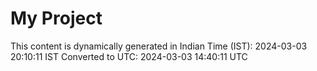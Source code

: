 # My Project

This content is dynamically generated in Indian Time (IST): 2024-03-03 20:10:11 IST
Converted to UTC: 2024-03-03 14:40:11 UTC
